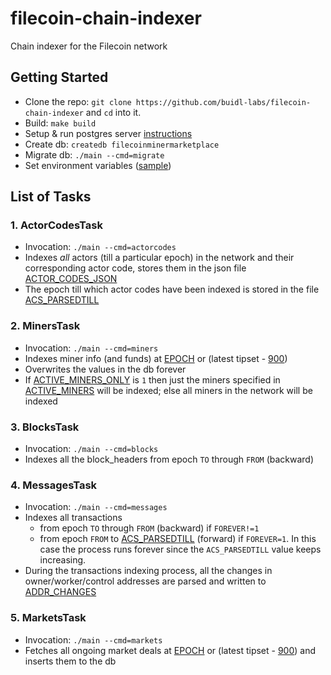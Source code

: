 # filecoin-chain-indexer

Chain indexer for the Filecoin network

## Getting Started

- Clone the repo: `git clone https://github.com/buidl-labs/filecoin-chain-indexer` and `cd` into it.
- Build: `make build`
- Setup & run postgres server [instructions](https://www.digitalocean.com/community/tutorials/how-to-install-and-use-postgresql-on-ubuntu-18-04)
- Create db: `createdb filecoinminermarketplace`
- Migrate db: `./main --cmd=migrate`
- Set environment variables ([sample](.env.sample))

## List of Tasks

### 1. ActorCodesTask

- Invocation: `./main --cmd=actorcodes`
- Indexes _all_ actors (till a particular epoch) in the network and their corresponding actor code, stores them in the json file [ACTOR_CODES_JSON](actorCodes.json)
- The epoch till which actor codes have been indexed is stored in the file [ACS_PARSEDTILL](acspt)

### 2. MinersTask

- Invocation: `./main --cmd=miners`
- Indexes miner info (and funds) at [EPOCH](.env.sample) or (latest tipset - [900](https://spec.filecoin.io/#section-glossary.finality))
- Overwrites the values in the db forever
- If [ACTIVE_MINERS_ONLY](.env.sample) is `1` then just the miners specified in [ACTIVE_MINERS](servedir/activeMiners.json) will be indexed; else all miners in the network will be indexed

### 3. BlocksTask

- Invocation: `./main --cmd=blocks`
- Indexes all the block_headers from epoch `TO` through `FROM` (backward)

### 4. MessagesTask

- Invocation: `./main --cmd=messages`
- Indexes all transactions
  - from epoch `TO` through `FROM` (backward) if `FOREVER!=1`
  - from epoch `FROM` to [ACS_PARSEDTILL](acspt) (forward) if `FOREVER=1`. In this case the process runs forever since the `ACS_PARSEDTILL` value keeps increasing.
- During the transactions indexing process, all the changes in owner/worker/control addresses are parsed and written to [ADDR_CHANGES](servedir/addrChanges.json)

### 5. MarketsTask

- Invocation: `./main --cmd=markets`
- Fetches all ongoing market deals at [EPOCH](.env.sample) or (latest tipset - [900](https://spec.filecoin.io/#section-glossary.finality)) and inserts them to the db
